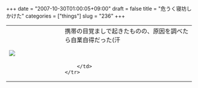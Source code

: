 +++
date = "2007-10-30T01:00:05+09:00"
draft = false
title = "危うく寝坊しかけた"
categories = ["things"]
slug = "236"
+++

<table width="100%">
	<tr>
		<td width="30%" valign="middle">
			<img src="http://keruru.net/images/4726038456ce8-071030-005007.jpg" border="0" />
		</td>
		<td width="70%" valign="middle">
			携帯の目覚ましで起きたものの、原因を調べたら自業自得だった(汗<br />
<br />
<br />

		</td>
	</tr>
</table>
